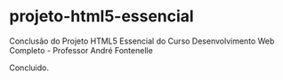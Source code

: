 # projeto-html5-essencial
Conclusão do Projeto HTML5 Essencial do Curso Desenvolvimento Web Completo - Professor André Fontenelle

Concluido.

